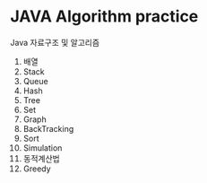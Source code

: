 # JAVA Algorithm practice

Java 자료구조 및 알고리즘
1. 배열
2. Stack
3. Queue
4. Hash
5. Tree
6. Set
7. Graph
8. BackTracking
9. Sort
10. Simulation
11. 동적계산법
12. Greedy

    



